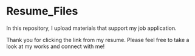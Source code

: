 # Resume_Files


In this repository, I upload materials that support my job application.

Thank you for clicking the link from my resume. Please feel free to take a look at my works and connect with me!
